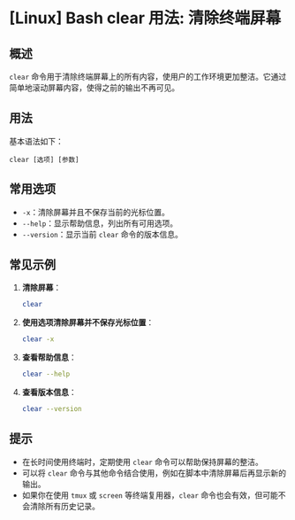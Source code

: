 # [Linux] Bash clear 用法: 清除终端屏幕

## 概述
`clear` 命令用于清除终端屏幕上的所有内容，使用户的工作环境更加整洁。它通过简单地滚动屏幕内容，使得之前的输出不再可见。

## 用法
基本语法如下：
```
clear [选项] [参数]
```

## 常用选项
- `-x`：清除屏幕并且不保存当前的光标位置。
- `--help`：显示帮助信息，列出所有可用选项。
- `--version`：显示当前 `clear` 命令的版本信息。

## 常见示例
1. **清除屏幕**：
   ```bash
   clear
   ```

2. **使用选项清除屏幕并不保存光标位置**：
   ```bash
   clear -x
   ```

3. **查看帮助信息**：
   ```bash
   clear --help
   ```

4. **查看版本信息**：
   ```bash
   clear --version
   ```

## 提示
- 在长时间使用终端时，定期使用 `clear` 命令可以帮助保持屏幕的整洁。
- 可以将 `clear` 命令与其他命令结合使用，例如在脚本中清除屏幕后再显示新的输出。
- 如果你在使用 `tmux` 或 `screen` 等终端复用器，`clear` 命令也会有效，但可能不会清除所有历史记录。